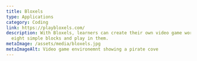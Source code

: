 ```yaml
---
title: Bloxels
type: Applications
category: Coding
link: https://playbloxels.com/
description: With Bloxels, learners can create their own video game worlds with
  eight simple blocks and play in them.
metaImage: /assets/media/bloxels.jpg
metaImageAlt: Video game environemnt showing a pirate cove
---
```

